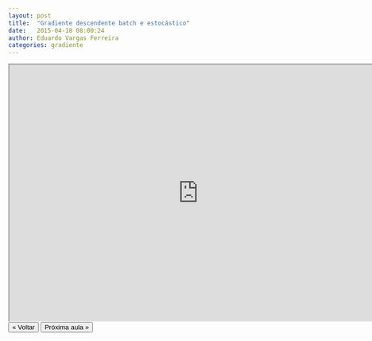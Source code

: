 ```yaml
---
layout: post
title:  "Gradiente descendente batch e estocástico"
date:   2015-04-18 08:00:24
author: Eduardo Vargas Ferreira
categories: gradiente
---
```


<center>
<iframe width="760" height="515" src="https://www.youtube.com/embed/g1aPYwdPHV8?autoplay=0"> </iframe>
</center>


<FORM>
<INPUT Type="BUTTON" align="left" Value="&laquo; Voltar" Onclick="window.location.href='https://eduardoleg.github.io/ML4all/1parte/'">
<INPUT Type="BUTTON" align="left" Value="Próxima aula &raquo;" Onclick="window.location.href='https://eduardoleg.github.io/ML4all/gradiente/2015/04/18/aula25.html'">
</FORM>
